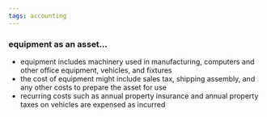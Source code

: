 ```yaml
---
tags: accounting
---
```


### equipment as an asset...
- equipment includes machinery used in manufacturing, computers and other office equipment, vehicles, and fixtures
- the cost of equipment might include sales tax, shipping assembly, and any other costs to prepare the asset for use
- recurring costs such as annual property insurance and annual property taxes on vehicles are expensed as incurred 